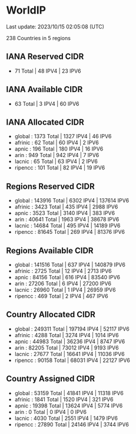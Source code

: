 # WorldIP

Last update: 2023/10/15 02:05:08 (UTC)

238 Countries in 5 regions

## IANA Reserved CIDR

- 71 Total | 48 IPV4 | 23 IPV6

## IANA Available CIDR

- 63 Total | 3 IPV4 | 60 IPV6

## IANA Allocated CIDR

- global : 1373 Total | 1327 IPV4 | 46 IPV6
- afrinic : 62 Total | 60 IPV4 | 2 IPV6
- apnic : 196 Total | 180 IPV4 | 16 IPV6
- arin : 949 Total | 942 IPV4 | 7 IPV6
- lacnic : 65 Total | 63 IPV4 | 2 IPV6
- ripencc : 101 Total | 82 IPV4 | 19 IPV6

## Regions Reserved CIDR

- global : 143916 Total | 6302 IPV4 | 137614 IPV6
- afrinic : 3423 Total | 435 IPV4 | 2988 IPV6
- apnic : 3523 Total | 3140 IPV4 | 383 IPV6
- arin : 40641 Total | 1963 IPV4 | 38678 IPV6
- lacnic : 14684 Total | 495 IPV4 | 14189 IPV6
- ripencc : 81645 Total | 269 IPV4 | 81376 IPV6

## Regions Available CIDR

- global : 141516 Total | 637 IPV4 | 140879 IPV6
- afrinic : 2725 Total | 12 IPV4 | 2713 IPV6
- apnic : 84156 Total | 616 IPV4 | 83540 IPV6
- arin : 27206 Total | 6 IPV4 | 27200 IPV6
- lacnic : 26960 Total | 1 IPV4 | 26959 IPV6
- ripencc : 469 Total | 2 IPV4 | 467 IPV6

## Country Allocated CIDR

- global : 249311 Total | 197194 IPV4 | 52117 IPV6
- afrinic : 4288 Total | 3274 IPV4 | 1014 IPV6
- apnic : 44983 Total | 36236 IPV4 | 8747 IPV6
- arin : 82205 Total | 73012 IPV4 | 9193 IPV6
- lacnic : 27677 Total | 16641 IPV4 | 11036 IPV6
- ripencc : 90158 Total | 68031 IPV4 | 22127 IPV6

## Country Assigned CIDR

- global : 53159 Total | 41841 IPV4 | 11318 IPV6
- afrinic : 1841 Total | 1520 IPV4 | 321 IPV6
- apnic : 19398 Total | 13624 IPV4 | 5774 IPV6
- arin : 0 Total | 0 IPV4 | 0 IPV6
- lacnic : 4030 Total | 2551 IPV4 | 1479 IPV6
- ripencc : 27890 Total | 24146 IPV4 | 3744 IPV6
